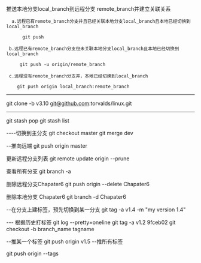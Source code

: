 推送本地分支local_branch到远程分支 remote_branch并建立关联关系

      a.远程已有remote_branch分支并且已经关联本地分支local_branch且本地已经切换到local_branch

          git push

     b.远程已有remote_branch分支但未关联本地分支local_branch且本地已经切换到local_branch

         git push -u origin/remote_branch

     c.远程没有remote_branch分支并，本地已经切换到local_branch

        git push origin local_branch:remote_branch

-----

git clone -b v3.10 git@github.com:torvalds/linux.git

-----
git stash pop
git stash list

----切换到主分支
git checkout master
git  merge dev

--推向远端
git push origin master

更新远程分支列表
git remote update origin --prune

查看所有分支
git branch -a

删除远程分支Chapater6
git push origin --delete Chapater6

删除本地分支 Chapater6
git branch -d  Chapater6

--在分支上建标签，预先切换到某一分支
git tag -a v1.4 -m "my version 1.4"

--- 根据历史打标签
git log --pretty=oneline
git tag -a v1.2 9fceb02
git checkout -b branch_name tagname


--推某一个标签
git push origin v1.5
--推所有标签

git push origin --tags
